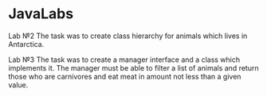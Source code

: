 # JavaLabs

Lab №2
The task was to create class hierarchy for animals which lives in Antarctica.

Lab №3
The task was to create a manager interface and a class which implements it. The manager must be able to filter a list of animals and return those who are carnivores and eat meat in amount not less than a given value.
